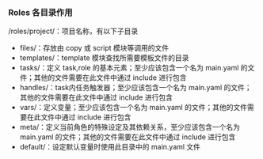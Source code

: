 ### Roles 各目录作用
/roles/project/：项目名称，有以下子目录
  - files/：存放由 copy 或 script 模块等调用的文件
  - templates/：template 模块查找所需要模板文件的目录
  - tasks/：定义 task,role 的基本元素；至少应该包含一个名为 main.yaml 的文件；其他的文件需要在此文件中通过 include 进行包含
  - handles/：task内任务触发器；至少应该包含一个名为 main.yaml 的文件；其他的文件需要在此文件中通过 include 进行包含
  - vars/：定义变量；至少应该包含一个名为 main.yaml 的文件；其他的文件需要在此文件中通过 include 进行包含
  - meta/：定义当前角色的特殊设定及其依赖关系，至少应该包含一个名为 main.yaml 的文件；其他的文件需要在此文件中通过 include 进行包含
  - default/：设定默认变量时使用此目录中的 main.yaml 文件

